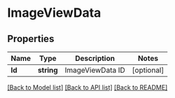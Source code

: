 # ImageViewData

## Properties
Name | Type | Description | Notes
------------ | ------------- | ------------- | -------------
**Id** | **string** | ImageViewData ID | [optional] 

[[Back to Model list]](../README.md#documentation-for-models) [[Back to API list]](../README.md#documentation-for-api-endpoints) [[Back to README]](../README.md)


